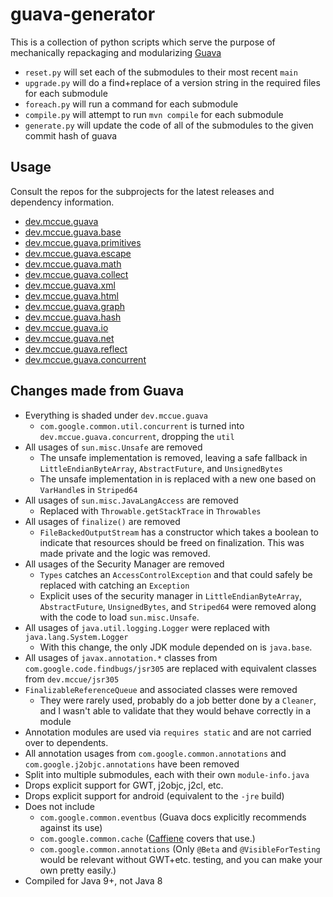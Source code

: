 # guava-generator

This is a collection of python scripts which serve the purpose of mechanically repackaging and modularizing
[Guava](https://github.com/google/guava)

- `reset.py` will set each of the submodules to their most recent `main`
- `upgrade.py` will do a find+replace of a version string in the required files for each submodule
- `foreach.py` will run a command for each submodule
- `compile.py` will attempt to run `mvn compile` for each submodule
- `generate.py` will update the code of all of the submodules to the given commit hash of guava

## Usage

Consult the repos for the subprojects for the latest releases and dependency information.

* [dev.mccue.guava](https://github.com/bowbahdoe/guava)
* [dev.mccue.guava.base](https://github.com/bowbahdoe/guava-base)
* [dev.mccue.guava.primitives](https://github.com/bowbahdoe/guava-primitives)
* [dev.mccue.guava.escape](https://github.com/bowbahdoe/guava-escape)
* [dev.mccue.guava.math](https://github.com/bowbahdoe/guava-math)
* [dev.mccue.guava.collect](https://github.com/bowbahdoe/guava-collect)
* [dev.mccue.guava.xml](https://github.com/bowbahdoe/guava-xml)
* [dev.mccue.guava.html](https://github.com/bowbahdoe/guava-html)
* [dev.mccue.guava.graph](https://github.com/bowbahdoe/guava-graph)
* [dev.mccue.guava.hash](https://github.com/bowbahdoe/guava-hash)
* [dev.mccue.guava.io](https://github.com/bowbahdoe/guava-io)
* [dev.mccue.guava.net](https://github.com/bowbahdoe/guava-net)
* [dev.mccue.guava.reflect](https://github.com/bowbahdoe/guava-reflect)
* [dev.mccue.guava.concurrent](https://github.com/bowbahdoe/guava-concurrent)

## Changes made from Guava

* Everything is shaded under `dev.mccue.guava`
    * `com.google.common.util.concurrent` is turned into `dev.mccue.guava.concurrent`, dropping the `util`
* All usages of `sun.misc.Unsafe` are removed
    * The unsafe implementation is removed, leaving a safe fallback in `LittleEndianByteArray`, `AbstractFuture`, and `UnsignedBytes`
    * The unsafe implementation in is replaced with a new one based on `VarHandle`s in `Striped64`
* All usages of `sun.misc.JavaLangAccess` are removed
    * Replaced with `Throwable.getStackTrace` in `Throwables`
* All usages of `finalize()` are removed
    * `FileBackedOutputStream` has a constructor which takes a boolean to indicate that resources should be freed on finalization. This was made private and the logic was removed.
* All usages of the Security Manager are removed
    * `Types` catches an `AccessControlException` and that could safely be replaced with catching an `Exception`
    * Explicit uses of the security manager in `LittleEndianByteArray`, `AbstractFuture`, `UnsignedBytes`,  and `Striped64` were removed along with the code to load `sun.misc.Unsafe`.
* All usages of `java.util.logging.Logger` were replaced with `java.lang.System.Logger`
    * With this change, the only JDK module depended on is `java.base`.
* All usages of `javax.annotation.*` classes from `com.google.code.findbugs/jsr305` are replaced with equivalent classes from `dev.mccue/jsr305`
* `FinalizableReferenceQueue` and associated classes were removed
    * They were rarely used, probably do a job better done by a `Cleaner`, and I wasn't able to validate that they would behave correctly in a module
* Annotation modules are used via `requires static` and are not carried over to dependents.
* All annotation usages from `com.google.common.annotations` and `com.google.j2objc.annotations` have been removed
* Split into multiple submodules, each with their own `module-info.java`
* Drops explicit support for GWT, j2objc, j2cl, etc.
* Drops explicit support for android (equivalent to the `-jre` build)
* Does not include
  * `com.google.common.eventbus` (Guava docs explicitly recommends against its use)
  * `com.google.common.cache` ([Caffiene](https://github.com/ben-manes/caffeine) covers that use.)
  * `com.google.common.annotations` (Only `@Beta` and `@VisibleForTesting` would be relevant without GWT+etc. testing, and you can make your own pretty easily.)
* Compiled for Java 9+, not Java 8
